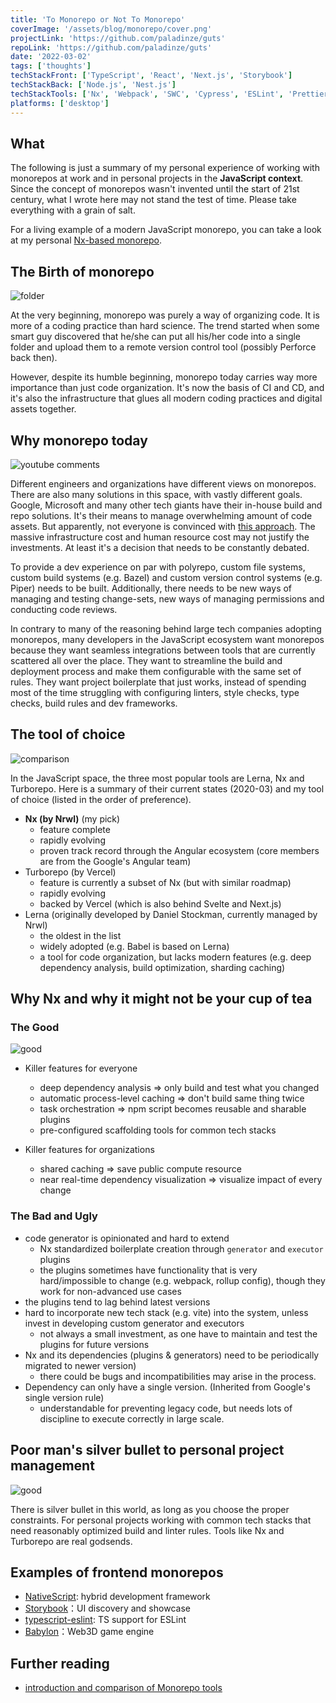 ```yaml
---
title: 'To Monorepo or Not To Monorepo'
coverImage: '/assets/blog/monorepo/cover.png'
projectLink: 'https://github.com/paladinze/guts'
repoLink: 'https://github.com/paladinze/guts'
date: '2022-03-02'
tags: ['thoughts']
techStackFront: ['TypeScript', 'React', 'Next.js', 'Storybook']
techStackBack: ['Node.js', 'Nest.js']
techStackTools: ['Nx', 'Webpack', 'SWC', 'Cypress', 'ESLint', 'Prettier']
platforms: ['desktop']
---
```


## What
The following is just a summary of my personal experience of working with monorepos at work and in personal projects in the **JavaScript context**. Since the concept of monorepos wasn't invented until the start of 21st century, what I wrote here may not stand the test of time. Please take everything with a grain of salt.

For a living example of a modern JavaScript monorepo, you can take a look at my personal [Nx-based monorepo](https://github.com/paladinze/guts).

## The Birth of monorepo
![folder](/assets/blog/monorepo/folder.png)

At the very beginning, monorepo was purely a way of organizing code. It is more of a coding practice than hard science. The trend started when some smart guy discovered that he/she can put all his/her code into a single folder and upload them to a remote version control tool (possibly Perforce back then). 

However, despite its humble beginning, monorepo today carries way more importance than just code organization. It's now the basis of CI and CD, and it's also the infrastructure that glues all modern coding practices and digital assets together.

## Why monorepo today
![youtube comments](/assets/blog/monorepo/comment.png)

Different engineers and organizations have different views on monorepos. There are also many solutions in this space, with vastly different goals. Google, Microsoft and many other tech giants have their in-house build and repo solutions. It's their means to manage overwhelming amount of code assets. But apparently, not everyone is convinced with [this approach](https://youtu.be/W71BTkUbdqE). The massive infrastructure cost and human resource cost may not justify the investments. At least it's a decision that needs to be constantly debated.

To provide a dev experience on par with polyrepo, custom file systems, custom build systems (e.g. Bazel) and custom version control systems (e.g. Piper) needs to be built. Additionally, there needs to be new ways of managing and testing change-sets, new ways of managing permissions and conducting code reviews.

In contrary to many of the reasoning behind large tech companies adopting monorepos, many developers in the JavaScript ecosystem want monorepos because they want seamless integrations between tools that are currently scattered all over the place. They want to streamline the build and deployment process and make them configurable with the same set of rules. They want project boilerplate that just works, instead of spending most of the time struggling with configuring linters, style checks, type checks, build rules and dev frameworks.

## The tool of choice
![comparison](/assets/blog/monorepo/comparison2.png)

In the JavaScript space, the three most popular tools are Lerna, Nx and Turborepo. Here is a summary of their current states (2020-03) and my tool of choice (listed in the order of preference).

- **Nx (by Nrwl)** (my pick)
  - feature complete
  - rapidly evolving
  - proven track record through the Angular ecosystem (core members are from the Google's Angular team)
- Turborepo (by Vercel)
  - feature is currently a subset of Nx (but with similar roadmap) 
  - rapidly evolving
  - backed by Vercel (which is also behind Svelte and Next.js)
- Lerna (originally developed by Daniel Stockman, currently managed by Nrwl)
  - the oldest in the list
  - widely adopted (e.g. Babel is based on Lerna)
  - a tool for code organization, but lacks modern features (e.g. deep dependency analysis, build optimization, sharding caching)


## Why Nx and why it might not be your cup of tea

### The Good
![good](/assets/blog/monorepo/dep-analysis.jpeg)

- Killer features for everyone
  - deep dependency analysis => only build and test what you changed
  - automatic process-level caching => don't build same thing twice
  - task orchestration => npm script becomes reusable and sharable plugins
  - pre-configured scaffolding tools for common tech stacks 

- Killer features for organizations
  - shared caching => save public compute resource
  - near real-time dependency visualization => visualize impact of every change

### The Bad and Ugly
- code generator is opinionated and hard to extend
  - Nx standardized boilerplate creation through `generator` and `executor` plugins
  - the plugins sometimes have functionality that is very hard/impossible to change (e.g. webpack, rollup config), though they work for non-advanced use cases
- the plugins tend to lag behind latest versions
- hard to incorporate new tech stack (e.g. vite) into the system, unless invest in developing custom generator and executors
  - not always a small investment, as one have to maintain and test the plugins for future versions
- Nx and its dependencies (plugins & generators) need to be periodically migrated to newer version)
  - there could be bugs and incompatibilities may arise in the process.
- Dependency can only have a single version. (Inherited from Google's single version rule)
  - understandable for preventing legacy code, but needs lots of discipline to execute correctly in large scale.

## Poor man's silver bullet to personal project management

![good](/assets/blog/monorepo/silver-bullet.jpeg)

There is silver bullet in this world, as long as you choose the proper constraints. For personal projects working with common tech stacks that need reasonably optimized build and linter rules. Tools like Nx and Turborepo are real godsends.  


## Examples of frontend monorepos
- [NativeScript](https://github.com/NativeScript/NativeScript): hybrid development framework
- [Storybook](https://github.com/storybookjs/storybook)：UI discovery and showcase
- [typescript-eslint](https://github.com/typescript-eslint/typescript-eslint): TS support for ESLint
- [Babylon](https://github.com/BabylonJS/Babylon.js)：Web3D game engine

## Further reading
- [introduction and comparison of Monorepo tools](https://monorepo.tools/)
